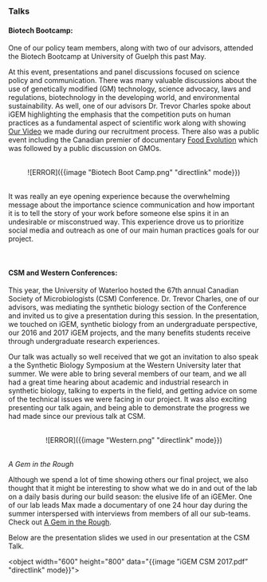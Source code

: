 ### Talks

#### Biotech Bootcamp:

One of our policy team members, along with two of our advisors, attended the Biotech Bootcamp at University of Guelph this past May.

At this event, presentations and panel discussions focused on science policy and communication. There was many valuable discussions about the use of genetically modified (GM) technology, science advocacy, laws and regulations, biotechnology in the developing world, and environmental sustainability. As well, one of our advisors Dr. Trevor Charles spoke about iGEM highlighting the emphasis that the competition puts on human practices as a fundamental aspect of scientific work along with showing [Our Video](https://www.youtube.com/watch?v=SnZx5P7sn9A&feature=youtu.be&a=) we made during our recruitment process. There also was a public event including the Canadian premier of documentary [Food Evolution](https://www.foodevolutionmovie.com/) which was followed by a public discussion on GMOs.

<br>

<center> ![ERROR]({{image "Biotech Boot Camp.png" "directlink" mode}}) </center>

<br>

It was really an eye opening experience because the overwhelming message about the importance science communication and how important it is to tell the story of your work before someone else spins it in an undesirable or misconstrued way. This experience drove us to prioritize social media and outreach as one of our main human practices goals for our project.

<br> 

#### CSM and Western Conferences:

This year, the University of Waterloo hosted the 67th annual Canadian Society of Microbiologists (CSM) Conference. Dr. Trevor Charles, one of our advisors, was mediating the synthetic biology section of the Conference and invited us to give a presentation during this session. In the presentation, we touched on iGEM, synthetic biology from an undergraduate perspective, our 2016 and 2017 iGEM projects, and the many benefits students receive through undergraduate research experiences.

Our talk was actually so well received that we got an invitation to also speak a the Synthetic Biology Symposium at the Western University later that summer. We were able to bring several members of our team, and we all had a great time hearing about academic and industrial research in synthetic biology, talking to experts in the field, and getting advice on some of the technical issues we were facing in our project. It was also exciting presenting our talk again, and being able to demonstrate the progress we had made since our previous talk at CSM.

<br>

<center> ![ERROR]({{image "Western.png" "directlink" mode}}) </center>

<br>

*A Gem in the Rough*

Although we spend a lot of time showing others our final project, we also thought that it might be interesting to show what we do in and out of the lab on a daily basis during our build season: the elusive life of an iGEMer. One of our lab leads Max made a documentary of one 24 hour day during the summer interspersed with interviews from members of all our sub-teams. Check out [A Gem in the Rough](https://www.youtube.com/watch?v=MX8XX0fGqEY).

Below are the presentation slides we used in our presentation at the CSM Talk.

<object width="600" height="800" data="{{image ”iGEM CSM 2017.pdf” "directlink" mode}}"> </object>

